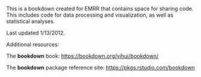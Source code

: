 This is a bookdown created for EMRR that contains space for sharing code. This includes code for data processing and visualization, as well as statistical analyses. 

Last updated 1/13/2012.

Additional resources:

The **bookdown** book: https://bookdown.org/yihui/bookdown/

The **bookdown** package reference site: https://pkgs.rstudio.com/bookdown
